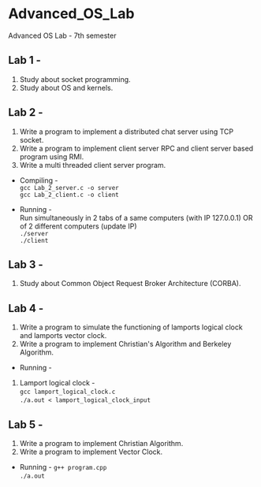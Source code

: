 # Advanced_OS_Lab
Advanced OS Lab - 7th semester

## Lab 1 - 

1. Study about socket programming.
2. Study about OS and kernels.


## Lab 2 -

1. Write a program to implement a distributed chat server using TCP socket.
2. Write a program to implement client server RPC and client server based program using RMI.
3. Write a multi threaded client server program.

* Compiling -<br>
``gcc Lab_2_server.c -o server``<br>
``gcc Lab_2_client.c -o client``

* Running -<br>
  Run simultaneously in 2 tabs of a same computers (with IP 127.0.0.1) OR of 2 different computers (update IP)<br>
``./server``<br>
``./client``

## Lab 3 -
1. Study about Common Object Request Broker Architecture (CORBA).

## Lab 4 - 
1. Write a program to simulate the functioning of lamports logical clock and lamports vector clock.
2. Write a program to implement Christian's Algorithm and Berkeley Algorithm.

* Running -
1. Lamport logical clock -<br>
``gcc lamport_logical_clock.c``<br>
``./a.out < lamport_logical_clock_input``

## Lab 5 -
1. Write a program to implement Christian Algorithm.
2. Write a program to implement Vector Clock.

* Running -
``g++ program.cpp``<br>
``./a.out``
